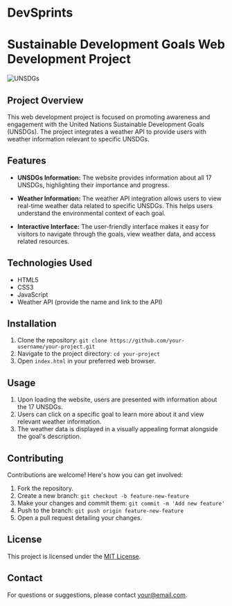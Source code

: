 # DevSprints
# Sustainable Development Goals Web Development Project

![UNSDGs](![image](https://github.com/nnish14/Devsprints/assets/121371298/50908f77-eaeb-4603-beaa-0850637590f7)
) <!-- Add an image related to UNSDGs -->

## Project Overview

This web development project is focused on promoting awareness and engagement with the United Nations Sustainable Development Goals (UNSDGs). The project integrates a weather API to provide users with weather information relevant to specific UNSDGs.

## Features

- **UNSDGs Information:** The website provides information about all 17 UNSDGs, highlighting their importance and progress.

- **Weather Information:** The weather API integration allows users to view real-time weather data related to specific UNSDGs. This helps users understand the environmental context of each goal.

- **Interactive Interface:** The user-friendly interface makes it easy for visitors to navigate through the goals, view weather data, and access related resources.

## Technologies Used

- HTML5
- CSS3
- JavaScript
- Weather API (provide the name and link to the API)

## Installation

1. Clone the repository: `git clone https://github.com/your-username/your-project.git`
2. Navigate to the project directory: `cd your-project`
3. Open `index.html` in your preferred web browser.

## Usage

1. Upon loading the website, users are presented with information about the 17 UNSDGs.
2. Users can click on a specific goal to learn more about it and view relevant weather information.
3. The weather data is displayed in a visually appealing format alongside the goal's description.

## Contributing

Contributions are welcome! Here's how you can get involved:

1. Fork the repository.
2. Create a new branch: `git checkout -b feature-new-feature`
3. Make your changes and commit them: `git commit -m 'Add new feature'`
4. Push to the branch: `git push origin feature-new-feature`
5. Open a pull request detailing your changes.

## License

This project is licensed under the [MIT License](link_to_your_license_file).

## Contact

For questions or suggestions, please contact [your@email.com](mailto:your@email.com).
